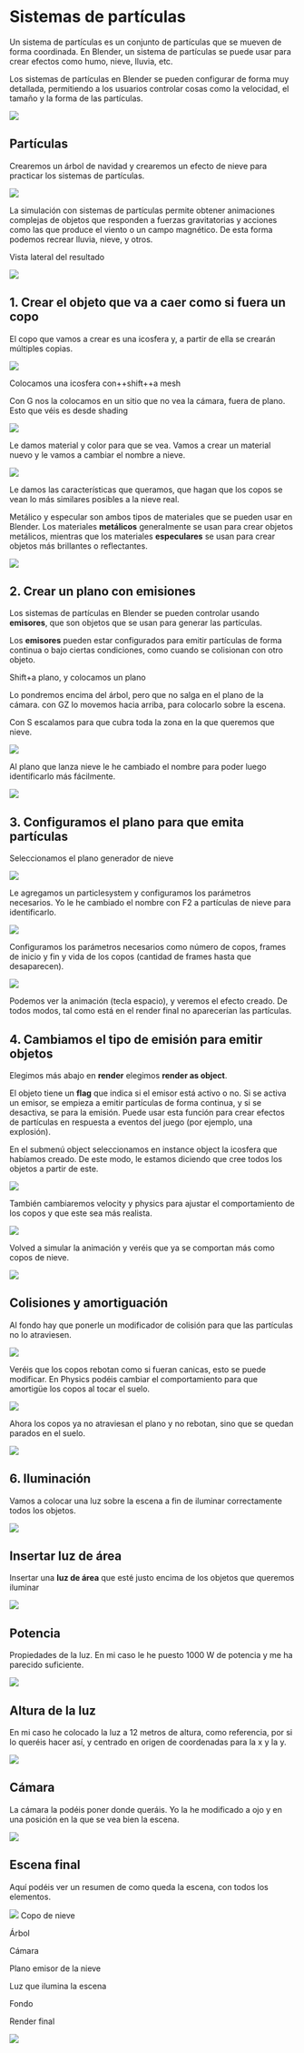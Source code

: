 # Sistemas de partículas

Un sistema de partículas es un conjunto de partículas que se mueven de forma coordinada. En Blender, un sistema de partículas se puede usar para crear efectos como humo, nieve, lluvia, etc.

Los sistemas de partículas en Blender se pueden configurar de forma muy detallada, permitiendo a los usuarios controlar cosas como la velocidad, el tamaño y la forma de las partículas. 

![](media/image1.png)

## Partículas

Crearemos un árbol de navidad y crearemos un efecto de nieve para practicar los sistemas de partículas. 

![](media/image2.png)

La simulación con sistemas de partículas permite obtener animaciones complejas de objetos que responden a fuerzas gravitatorias y acciones como las que produce el viento o un campo magnético. De esta forma podemos recrear lluvia, nieve, y otros.

Vista lateral del resultado

![](media/image3.png)

## 1. Crear el objeto que va a caer como si fuera un copo

El copo que vamos a crear es una icosfera y, a partir de ella se crearán múltiples copias.

![](media/image4.png)

Colocamos una icosfera con++shift++a mesh

Con G nos la colocamos en un sitio que no vea la cámara,  fuera de plano. Esto que véis es desde  shading

![](media/image4.png)

Le damos material y color para que se vea. Vamos a crear un material nuevo y le vamos a cambiar el nombre a nieve.

![](media/image5.png)

Le damos las características que queramos, que hagan que los copos se vean lo más similares posibles a la nieve real.

Metálico y especular son ambos tipos de materiales que se pueden usar en Blender. Los materiales **metálicos** generalmente se usan para crear objetos metálicos, mientras que los materiales **especulares** se usan para crear objetos más brillantes o reflectantes.

![](media/image6.png)

## 2. Crear un plano con emisiones

Los sistemas de partículas en Blender se pueden controlar usando **emisores**, que son objetos que se usan para generar las partículas. 

Los **emisores** pueden estar configurados para emitir partículas de forma continua o bajo ciertas condiciones, como cuando se colisionan con otro objeto.

Shift+a plano, y colocamos un plano

Lo pondremos encima del árbol, pero que no salga en el plano de la cámara. con GZ lo movemos hacia arriba, para colocarlo sobre la escena. 

Con S escalamos para que cubra toda la zona en la que queremos que nieve.

![](media/image7.png)

Al plano que lanza nieve le he cambiado el nombre para poder luego identificarlo más fácilmente.

![](media/image8.png)

## 3. Configuramos el plano para que emita partículas

Seleccionamos el plano generador de nieve

![](media/image8.png)

Le agregamos un particlesystem y configuramos los parámetros necesarios. Yo le he cambiado el nombre con F2 a partículas de nieve para identificarlo.

![](media/image9.png)

Configuramos los parámetros necesarios como número de copos, frames de inicio y fin y vida de los copos (cantidad de frames hasta que desaparecen).

![](media/image10.png)

Podemos ver la animación (tecla espacio), y veremos el efecto creado. De todos modos, tal como está en el render final no aparecerían las partículas.

## 4. Cambiamos el tipo de emisión para emitir objetos


Elegimos más abajo en **render** elegimos **render as object**.

El objeto tiene un **flag** que indica si el emisor está activo o no. Si se activa un emisor, se empieza a emitir partículas de forma continua, y si se desactiva, se para la emisión. Puede usar esta función para crear efectos de partículas en respuesta a eventos del juego (por ejemplo, una explosión).

En el submenú object seleccionamos en instance object la icosfera que habíamos creado. De este modo, le estamos diciendo que cree todos los objetos a partir de este.

<img src="media/image11.png" id="image13">

También cambiaremos velocity y physics para ajustar el comportamiento de los copos  y que este sea más realista.

<img src="media/image12.png" id="image14">

Volved a simular la animación y veréis que ya se comportan más como copos de nieve.

<img src="media/image13.png" id="image15">

## Colisiones y amortiguación

Al fondo hay que ponerle un modificador de colisión para que las partículas no lo atraviesen.

<img src="media/image14.png" id="image16">

Veréis que los copos rebotan como si fueran canicas, esto se puede modificar. En Physics podéis cambiar el comportamiento para que amortigüe los copos al tocar el suelo.

<img src="media/image15.png" id="image17">

Ahora los copos ya no atraviesan el plano y no rebotan, sino que se quedan parados en el suelo.

<img src="media/image16.png" id="image18">

## 6. Iluminación

Vamos a colocar una luz sobre la escena a fin de iluminar correctamente todos los objetos.

<img src="media/image17.png" id="image19">

## Insertar luz de área

Insertar una **luz de área** que esté justo encima de los objetos que queremos iluminar

<img src="media/image18.png" id="image20">

## Potencia

Propiedades de la luz. En mi caso le he puesto 1000 W de potencia y me ha parecido  suficiente.

<img src="media/image19.png" id="image21">

## Altura de la luz

En mi caso he colocado la luz a 12 metros de altura, como referencia, por si lo queréis hacer así, y centrado en origen de coordenadas para la x y la y.

<img src="media/image20.png" id="image22">

## Cámara

La cámara la podéis poner donde queráis. Yo la he modificado a ojo y en una posición en la que se vea bien la escena.

<img src="media/image21.png" id="image23">

## Escena final

Aquí podéis ver un resumen de como queda la escena, con todos los elementos.

<img src="media/image22.png" id="image24">
Copo de nieve

Árbol

Cámara

Plano emisor de la nieve

Luz que ilumina la escena

Fondo

Render final

<img src="media/image24.png" id="image25">